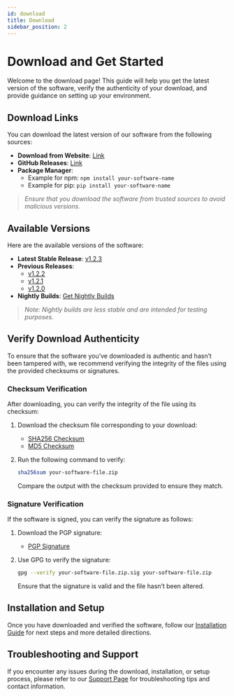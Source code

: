 ```yaml
---
id: download
title: Download
sidebar_position: 2
---
```


# Download and Get Started

Welcome to the download page! This guide will help you get the latest version of the software, verify the authenticity of your download, and provide guidance on setting up your environment.

## Download Links

You can download the latest version of our software from the following sources:

- **Download from Website**: [Link](#)
- **GitHub Releases**: [Link](#)
- **Package Manager**: 
  - Example for npm: `npm install your-software-name`
  - Example for pip: `pip install your-software-name`

> _Ensure that you download the software from trusted sources to avoid malicious versions._

## Available Versions

Here are the available versions of the software:

- **Latest Stable Release**: [v1.2.3](#)
- **Previous Releases**:
  - [v1.2.2](#)
  - [v1.2.1](#)
  - [v1.2.0](#)
- **Nightly Builds**: [Get Nightly Builds](#)

> _Note: Nightly builds are less stable and are intended for testing purposes._

## Verify Download Authenticity

To ensure that the software you’ve downloaded is authentic and hasn’t been tampered with, we recommend verifying the integrity of the files using the provided checksums or signatures.

### Checksum Verification

After downloading, you can verify the integrity of the file using its checksum:

1. Download the checksum file corresponding to your download:
   - [SHA256 Checksum](#)
   - [MD5 Checksum](#)

2. Run the following command to verify:
   ```bash
   sha256sum your-software-file.zip
   ```
   Compare the output with the checksum provided to ensure they match.

### Signature Verification

If the software is signed, you can verify the signature as follows:

1. Download the PGP signature:
   - [PGP Signature](#)

2. Use GPG to verify the signature:
   ```bash
   gpg --verify your-software-file.zip.sig your-software-file.zip
   ```
   Ensure that the signature is valid and the file hasn’t been altered.

## Installation and Setup

Once you have downloaded and verified the software, follow our [Installation Guide](user/installation.md) for next steps and more detailed directions.

## Troubleshooting and Support

If you encounter any issues during the download, installation, or setup process, please refer to our [Support Page](#) for troubleshooting tips and contact information.
